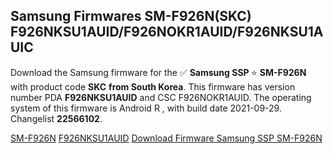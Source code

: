 <h2>Samsung Firmwares SM-F926N(SKC) F926NKSU1AUID/F926NOKR1AUID/F926NKSU1AUIC</h2>
Download the Samsung firmware for the ✅ <strong>Samsung SSP </strong> ⭐ <strong>SM-F926N</strong> with product code <strong>SKC</strong> <strong> from South Korea</strong>. This firmware has version number PDA <strong>F926NKSU1AUID</strong> and CSC F926NOKR1AUID. The operating system of this firmware is Android R , with build date 2021-09-29. Changelist <strong>22566102</strong>.


[SM-F926N](https://samfirm.shop/samsung/model/SM-F926N)
[F926NKSU1AUID](https://samfirm.shop/samsung/pda/F926NKSU1AUID)
[Download Firmware Samsung SSP SM-F926N](https://samfirm.shop/samsung/firmware/461136)
